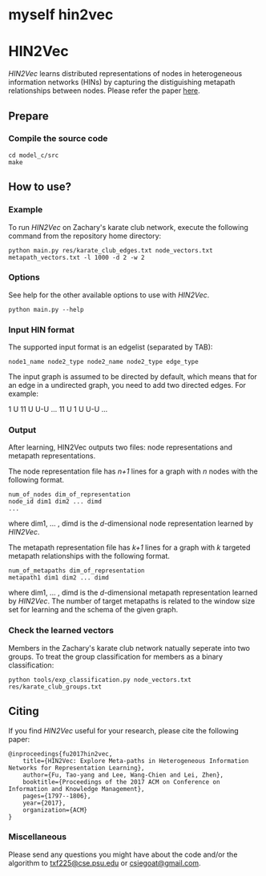 # myself hin2vec

# HIN2Vec

*HIN2Vec* learns distributed representations of nodes in heterogeneous information networks (HINs) by capturing the distiguishing metapath relationships between nodes. 
Please refer the paper [here](https://dl.acm.org/citation.cfm?doid=3132847.3132953).

## Prepare

### Compile the source code

    cd model_c/src
    make

## How to use?

### Example

To run *HIN2Vec* on Zachary's karate club network, execute the following command from the repository home directory:<br/>

    python main.py res/karate_club_edges.txt node_vectors.txt metapath_vectors.txt -l 1000 -d 2 -w 2

### Options

See help for the other available options to use with *HIN2Vec*.<br/>

    python main.py --help

### Input HIN format

The supported input format is an edgelist (separated by TAB):

    node1_name node2_type node2_name node2_type edge_type
                    
The input graph is assumed to be directed by default, which means that for an edge in a undirected graph, you need to add two directed edges. For example:

   1   U   11  U   U-U 
   ...
   11   U   1  U   U-U 
   ...

### Output

After learning, HIN2Vec outputs two files: node representations and metapath representations.

The node representation file has *n+1* lines for a graph with *n* nodes with the following format. 

    num_of_nodes dim_of_representation
    node_id dim1 dim2 ... dimd
    ...

where dim1, ... , dimd is the *d*-dimensional node representation learned by *HIN2Vec*.

The metapath representation file has *k+1* lines for a graph with *k* targeted metapath relationships with the following format. 

    num_of_metapaths dim_of_representation
    metapath1 dim1 dim2 ... dimd

where dim1, ... , dimd is the *d*-dimensional metapath representation learned by *HIN2Vec*. The number of target metapaths is related to the window size set for learning and the schema of the given graph.

### Check the learned vectors

Members in the Zachary's karate club network natually seperate into two groups. To treat the group classification for members as a binary classification:<br/>

    python tools/exp_classification.py node_vectors.txt res/karate_club_groups.txt

## Citing

If you find *HIN2Vec* useful for your research, please cite the following paper:

    @inproceedings{fu2017hin2vec,
        title={HIN2Vec: Explore Meta-paths in Heterogeneous Information Networks for Representation Learning},
        author={Fu, Tao-yang and Lee, Wang-Chien and Lei, Zhen},
        booktitle={Proceedings of the 2017 ACM on Conference on Information and Knowledge Management},
        pages={1797--1806},
        year={2017},
        organization={ACM}
    }


### Miscellaneous

Please send any questions you might have about the code and/or the algorithm to <txf225@cse.psu.edu> or <csiegoat@gmail.com>.
